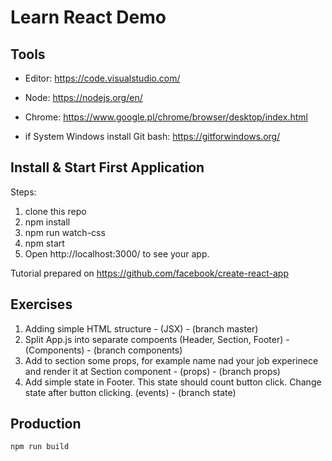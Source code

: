 # Learn React Demo

## Tools

* Editor: https://code.visualstudio.com/
* Node: https://nodejs.org/en/
* Chrome: https://www.google.pl/chrome/browser/desktop/index.html

* if System Windows install Git bash: https://gitforwindows.org/


## Install & Start First Application

Steps:
1. clone this repo
2. npm install
3. npm run watch-css
4. npm start
5. Open http://localhost:3000/ to see your app.

Tutorial prepared on https://github.com/facebook/create-react-app

## Exercises

1. Adding simple HTML structure - (JSX) - (branch master)
2. Split App.js into separate compoents (Header, Section, Footer) -  (Components) - (branch components)
3. Add to section some props, for example name nad your job experinece and render it at Section component - (props) - (branch props)
4. Add simple state in Footer. This state should count button click. Change state after button clicking. (events) - (branch state)


## Production

```
npm run build
```